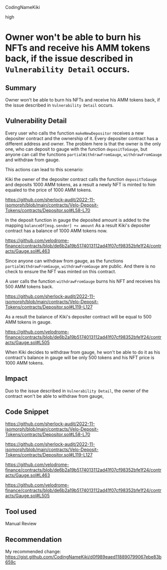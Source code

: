 CodingNameKiki

high

# Owner won't be able to burn his NFTs and receive his AMM tokens back, if the issue described in `Vulnerability Detail` occurs.

## Summary
Owner won't be able to burn his NFTs and receive his AMM tokens back, if the issue described in `Vulnerability Detail` occurs.

## Vulnerability Detail
Every user who calls the function `makeNewDepositor` receives a new depositer contract and the ownership of it.
Every depositer contract has a different address and owner. The problem here is that the owner is the only one, who can deposit to gauge with the function `depositToGauge`, but anyone can call the functions `partialWithdrawFromGauge`, `withdrawFromGauge` and withdraw from gauge.

This actions can lead to this scenario:

Kiki the owner of the depositer contract calls the function `depositToGauge` and deposits 1000 AMM tokens, as a result a newly NFT is minted to him equaled to the price of 1000  AMM tokens. 

https://github.com/sherlock-audit/2022-11-isomorph/blob/main/contracts/Velo-Deposit-Tokens/contracts/Depositor.sol#L58-L70

In the deposit function in gauge the deposited amount is added to the mapping `balanceOf[msg.sender] += amount`
As a result Kiki's depositer contract has a balance of 1000 AMM tokens now.

https://github.com/velodrome-finance/contracts/blob/de6b2a19b5174013112ad41f07cf98352bfe1f24/contracts/Gauge.sol#L463

Since anyone can withdraw from gauge, as the functions `partialWithdrawFromGauge`, `withdrawFromGauge` are public.
And there is no check to ensure the NFT was minted on this contract.

A user calls the function `withdrawFromGauge` burns his NFT and receives his 500 AMM tokens back.

https://github.com/sherlock-audit/2022-11-isomorph/blob/main/contracts/Velo-Deposit-Tokens/contracts/Depositor.sol#L119-L127

As a result the balance of Kiki's depositer contract will be equal to 500 AMM tokens in gauge.

https://github.com/velodrome-finance/contracts/blob/de6b2a19b5174013112ad41f07cf98352bfe1f24/contracts/Gauge.sol#L505

When Kiki decides to withdraw from gauge, he won't be able to do it as his contract's balance in gauge will be only 500 tokens and his NFT price is 1000 AMM tokens.

## Impact
Duo to the issue described in `Vulnerability Detail`, the owner of the contract won't be able to withdraw from gauge, 

## Code Snippet

https://github.com/sherlock-audit/2022-11-isomorph/blob/main/contracts/Velo-Deposit-Tokens/contracts/Depositor.sol#L58-L70

https://github.com/sherlock-audit/2022-11-isomorph/blob/main/contracts/Velo-Deposit-Tokens/contracts/Depositor.sol#L119-L127

https://github.com/velodrome-finance/contracts/blob/de6b2a19b5174013112ad41f07cf98352bfe1f24/contracts/Gauge.sol#L463

https://github.com/velodrome-finance/contracts/blob/de6b2a19b5174013112ad41f07cf98352bfe1f24/contracts/Gauge.sol#L505

## Tool used

Manual Review

## Recommendation
My recommended change: https://gist.github.com/CodingNameKiki/d0f989eaed118890799067ebe83b659c